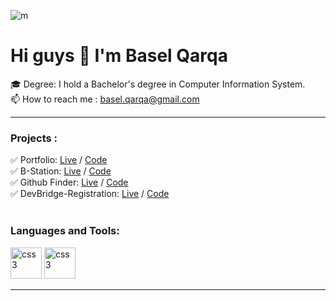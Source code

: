 
![m](https://github.com/baselmq/baselmq/assets/75625539/3f558966-3087-4489-bd67-91d3d91b33c1)


# Hi guys 👋  I'm Basel Qarqa


🎓 Degree: I hold a Bachelor's degree in Computer Information System.
<br>
📫 How to reach me : basel.qarqa@gmail.com
<hr> 
<h3 align="left">Projects : </h3>
✅  Portfolio: <a href="https://baselmq.github.io/portfolio/">Live</a> /
<a href="https://github.com/baselmq/portfolio">Code</a> <br>
✅  B-Station: <a href="https://baselmq.github.io/B-Station/">Live</a> /
<a href="https://github.com/baselmq/B-Station">Code</a> <br>
 ✅ Github Finder: <a href="https://baselmq.github.io/GitHub-API/">Live</a> /
<a href="https://github.com/baselmq/GitHub-API">Code</a> <br>
✅ DevBridge-Registration: <a href="https://baselmq.github.io/registration-devBridge/">Live</a> /
<a href="https://github.com/baselmq/registration-devBridge">Code</a> <br>




 <br>

<h3 align="left">Languages and Tools:</h3>

<img src="https://github.com/baselmq/baselmq/assets/75625539/e89c4552-8ca9-4376-857e-a601e1f60398" alt="css3" width="50" height="50"/>

<img src="https://github.com/baselmq/baselmq/assets/75625539/5aeeb0fa-5919-4ae1-a0df-69c51524074a" alt="css3" width="50" height="50"/>

<hr> 

